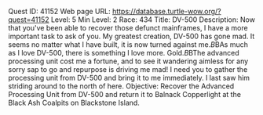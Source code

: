Quest ID: 41152
Web page URL: https://database.turtle-wow.org/?quest=41152
Level: 5
Min Level: 2
Race: 434
Title: DV-500
Description: Now that you've been able to recover those defunct mainframes, I have a more important task to ask of you. My greatest creation, DV-500 has gone mad. It seems no matter what I have built, it is now turned against me.$B$BAs much as I love DV-500, there is something I love more. Gold.$B$BThe advanced processing unit cost me a fortune, and to see it wandering aimless for any sorry sap to go and repurpose is driving me mad! I need you to gather the processing unit from DV-500 and bring it to me immediately. I last saw him striding around to the north of here.
Objective: Recover the Advanced Processing Unit from DV-500 and return it to Balnack Copperlight at the Black Ash Coalpits on Blackstone Island.
